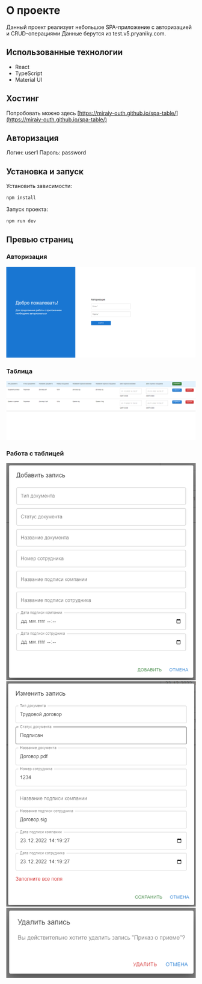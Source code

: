 # О проекте

Данный проект реализует небольшое SPA-приложение с авторизацией и CRUD-операциями
Данные берутся из test.v5.pryaniky.com. 

## Использованные технологии
- React
- TypeScript
- Material UI
## Хостинг
Попробовать можно здесь [https://miraiy-outh.github.io/spa-table/](https://miraiy-outh.github.io/spa-table/)

## Авторизация
Логин: user1
Пароль: password

## Установка и запуск

Установить зависимости:
```bash
npm install
```
Запуск проекта:
```bash
npm run dev
```
## Превью страниц
### Авторизация
![Превью страницы авторизации](public/auth-preview.png)
### Таблица
![Превью страницы с таблицей](public/table-preview.png)
### Работа с таблицей
![Превью добавления](public/add-preview.png)
![Превью изменения](public/change-preview.png)
![Превью удаления](public/delete-preview.png)

